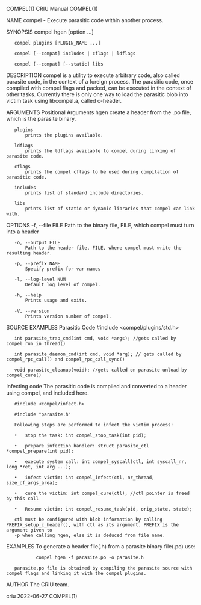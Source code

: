 COMPEL(1)                                                           CRIU Manual                                                          COMPEL(1)

NAME
       compel - Execute parasitic code within another process.

SYNOPSIS
       compel hgen [option ...]

       compel plugins [PLUGIN_NAME ...]

       compel [--compat] includes | cflags | ldflags

       compel [--compat] [--static] libs

DESCRIPTION
       compel is a utility to execute arbitrary code, also called parasite code, in the context of a foreign process. The parasitic code, once
       compiled with compel flags and packed, can be executed in the context of other tasks. Currently there is only one way to load the parasitic
       blob into victim task using libcompel.a, called c-header.

ARGUMENTS
   Positional Arguments
       hgen
           create a header from the .po file, which is the parasite binary.

       plugins
           prints the plugins available.

       ldflags
           prints the ldflags available to compel during linking of parasite code.

       cflags
           prints the compel cflags to be used during compilation of parasitic code.

       includes
           prints list of standard include directories.

       libs
           prints list of static or dynamic libraries that compel can link with.

OPTIONS
       -f, --file FILE
           Path to the binary file, FILE, which compel must turn into a header

       -o, --output FILE
           Path to the header file, FILE, where compel must write the resulting header.

       -p, --prefix NAME
           Specify prefix for var names

       -l, --log-level NUM
           Default log level of compel.

       -h, --help
           Prints usage and exits.

       -V, --version
           Prints version number of compel.

SOURCE EXAMPLES
   Parasitic Code
       #include <compel/plugins/std.h>

       int parasite_trap_cmd(int cmd, void *args); //gets called by compel_run_in_thread()

       int parasite_daemon_cmd(int cmd, void *arg); // gets called by compel_rpc_call() and compel_rpc_call_sync()

       void parasite_cleanup(void); //gets called on parasite unload by compel_cure()

   Infecting code
       The parasitic code is compiled and converted to a header using compel, and included here.

       #include <compel/infect.h>

       #include "parasite.h"

       Following steps are performed to infect the victim process:

       •   stop the task: int compel_stop_task(int pid);

       •   prepare infection handler: struct parasite_ctl *compel_prepare(int pid);

       •   execute system call: int compel_syscall(ctl, int syscall_nr, long *ret, int arg ...);

       •   infect victim: int compel_infect(ctl, nr_thread, size_of_args_area);

       •   cure the victim: int compel_cure(ctl); //ctl pointer is freed by this call

       •   Resume victim: int compel_resume_task(pid, orig_state, state);

       ctl must be configured with blob information by calling PREFIX_setup_c_header(), with ctl as its argument. PREFIX is the argument given to
       -p when calling hgen, else it is deduced from file name.

EXAMPLES
       To generate a header file(.h) from a parasite binary file(.po) use:

               compel hgen -f parasite.po -o parasite.h

       parasite.po file is obtained by compiling the parasite source with compel flags and linking it with the compel plugins.

AUTHOR
       The CRIU team.

criu                                                                2022-06-27                                                           COMPEL(1)
